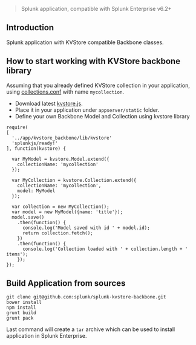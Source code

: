 > Splunk application, compatible with Splunk Enterprise v6.2+

Introduction
------------
Splunk application with KVStore compatible Backbone classes.


How to start working with KVStore backbone library
------------

Assuming that you already defined KVStore collection in your application, using [collections.conf](https://docs.splunk.com/Documentation/Splunk/latest/Admin/Collectionsconf) with name `mycollection`.

* Download latest [kvstore.js](https://raw.githubusercontent.com/splunk/splunk-kvstore-backbone/master/kvstore_backbone/appserver/static/lib/kvstore.js).
* Place it in your application under `appserver/static` folder.
* Define your own Backbone Model and Collection using kvstore library

```
require(
[
  '../app/kvstore_backbone/lib/kvstore'
  'splunkjs/ready!'
], function(kvstore) {

  var MyModel = kvstore.Model.extend({
    collectionName: 'mycollection'
  });

  var MyCollection = kvstore.Collection.extend({
    collectionName: 'mycollection',
    model: MyModel
  });

  var collection = new MyCollection();
  var model = new MyModel({name: 'title'});
  model.save()
    .then(function() {
      console.log('Model saved with id ' + model.id);
      return collection.fetch();
    })
    .then(function() {
      console.log('Collection loaded with ' + collection.length + ' items');
    });
});
```


Build Application from sources
------------

```
git clone git@github.com:splunk/splunk-kvstore-backbone.git
bower install
npm install
grunt build
grunt pack
```

Last command will create a `tar` archive which can be used to install application in Splunk Enterprise.
